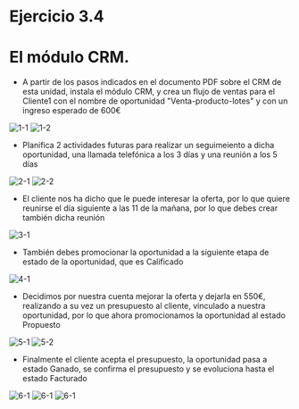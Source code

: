 # Ejercicio 3.4


# El módulo CRM.


- A partir de los pasos indicados en el documento PDF sobre el CRM de esta unidad, instala el módulo CRM, y crea un flujo de ventas para el Cliente1 con el nombre de oportunidad "Venta-producto-lotes" y con un ingreso esperado de 600€ 

![1-1](./assets/3-4/1-1.png)
![1-2](./assets/3-4/1-2.png)


- Planifica 2 actividades futuras para realizar un seguimeiento a dicha oportunidad, una llamada telefónica a los 3 días y una reunión a los 5 días

![2-1](./assets/3-4/2-1.png)
![2-2](./assets/3-4/2-2.png)

- El cliente nos ha dicho que le puede interesar la oferta, por lo que quiere reunirse el día siguiente a las 11 de la mañana, por lo que debes crear también dicha reunión

![3-1](./assets/3-4/3-1.png)


- También debes promocionar la oportunidad a la siguiente etapa de estado de la oportunidad, que es Calificado


![4-1](./assets/3-4/4-1.png)


- Decidimos por nuestra cuenta mejorar la oferta y dejarla en 550€, realizando a su vez un presupuesto al cliente, vinculado a nuestra oportunidad, por lo que ahora promocionamos la oportunidad al estado Propuesto



![5-1](./assets/3-4/5-1.png)
![5-2](./assets/3-4/5-2.png)

- Finalmente el cliente acepta el presupuesto, la oportunidad pasa a estado Ganado, se confirma el presupuesto y se evoluciona hasta el estado Facturado


![6-1](./assets/3-4/6-1.png)
![6-1](./assets/3-4/6-2.png)
![6-1](./assets/3-4/6-3.png)


